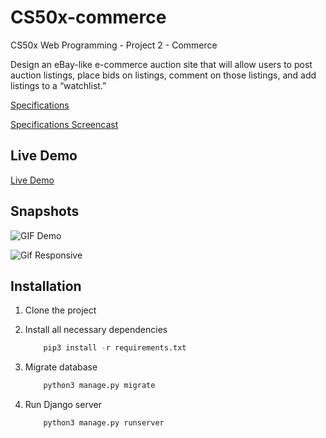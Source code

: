 # CS50x-commerce
CS50x Web Programming - Project 2 - Commerce

Design an eBay-like e-commerce auction site that will allow users to post auction listings, place bids on listings, comment on those listings, and add listings to a “watchlist.”

[Specifications](https://cs50.harvard.edu/web/2020/projects/2/commerce/)

[Specifications Screencast](https://www.youtube.com/watch?v=tjUzX2EC7hQ)

## Live Demo

[Live Demo](https://acampos-cs50x-commerce.herokuapp.com/)

## Snapshots

![GIF Demo](https://user-images.githubusercontent.com/9263545/159733239-6f850812-aea2-457b-9693-225c4f2992c1.gif)

![Gif Responsive](https://user-images.githubusercontent.com/9263545/159737108-45ab9857-3880-4a4b-b31e-1d6de3c9a445.gif)

## Installation

1. Clone the project

2. Install all necessary dependencies
    ```python
        pip3 install -r requirements.txt
    ```

3. Migrate database
    ```python
        python3 manage.py migrate
    ```

4. Run Django server
    ```python
        python3 manage.py runserver
    ```
